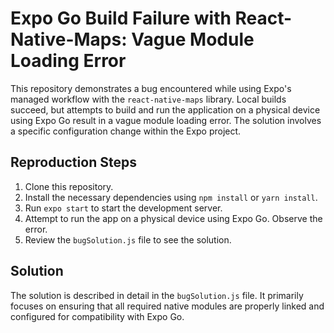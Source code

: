 # Expo Go Build Failure with React-Native-Maps: Vague Module Loading Error

This repository demonstrates a bug encountered while using Expo's managed workflow with the `react-native-maps` library.  Local builds succeed, but attempts to build and run the application on a physical device using Expo Go result in a vague module loading error.  The solution involves a specific configuration change within the Expo project.

## Reproduction Steps

1. Clone this repository.
2. Install the necessary dependencies using `npm install` or `yarn install`.
3. Run `expo start` to start the development server.
4. Attempt to run the app on a physical device using Expo Go.  Observe the error.
5. Review the `bugSolution.js` file to see the solution.

## Solution

The solution is described in detail in the `bugSolution.js` file. It primarily focuses on ensuring that all required native modules are properly linked and configured for compatibility with Expo Go.